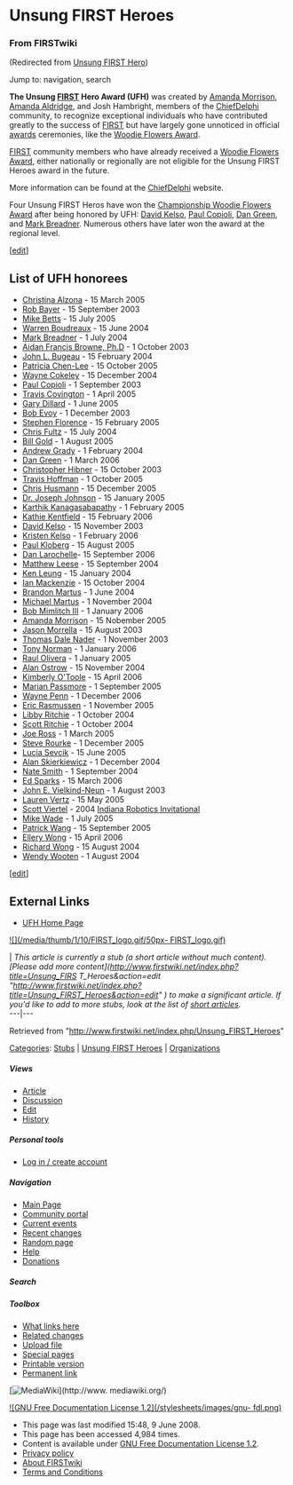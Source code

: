 # Unsung FIRST Heroes

### From FIRSTwiki

(Redirected from [Unsung FIRST
Hero](/index.php?title=Unsung_FIRST_Hero&redirect=no "Unsung FIRST Hero" ))

Jump to: navigation, search

**The Unsung [FIRST](/index.php/FIRST "FIRST" ) Hero Award (UFH)** was created by [Amanda Morrison](/index.php/User:Amanda_Morrison "User:Amanda Morrison" ), [Amanda Aldridge](/index.php?title=Amanda_Aldridge&action=edit "Amanda Aldridge" ), and Josh Hambright, members of the [ChiefDelphi](/index.php/ChiefDelphi "ChiefDelphi" ) community, to recognize exceptional individuals who have contributed greatly to the success of [FIRST](/index.php/FIRST "FIRST" ) but have largely gone unnoticed in official [awards](/index.php/Awards "Awards" ) ceremonies, like the [Woodie Flowers Award](/index.php/Woodie_Flowers_Award "Woodie Flowers Award" ). 

[FIRST](/index.php/FIRST "FIRST" ) community members who have already received
a [Woodie Flowers Award](/index.php/Woodie_Flowers_Award "Woodie Flowers
Award" ), either nationally or regionally are not eligible for the Unsung
FIRST Heroes award in the future.

More information can be found at the [ChiefDelphi](/index.php/ChiefDelphi
"ChiefDelphi" ) website.

Four Unsung FIRST Heros have won the [Championship Woodie Flowers
Award](/index.php/Woodie_Flowers_Award "Woodie Flowers Award" ) after being
honored by UFH: [David Kelso](/index.php/David_Kelso "David Kelso" ), [Paul
Copioli](/index.php/Paul_Copioli "Paul Copioli" ), [Dan
Green](/index.php?title=Dan_Green&action=edit "Dan Green" ), and [Mark
Breadner](/index.php?title=Mark_Breadner&action=edit "Mark Breadner" ).
Numerous others have later won the award at the regional level.

[[edit](/index.php?title=Unsung_FIRST_Heroes&action=edit&section=1 "Edit
section: List of UFH honorees" )]

## List of UFH honorees

  * [Christina Alzona](/index.php?title=Christina_Alzona&action=edit "Christina Alzona" ) \- 15 March 2005 
  * [Rob Bayer](/index.php?title=Rob_Bayer&action=edit "Rob Bayer" ) \- 15 September 2003 
  * [Mike Betts](/index.php?title=Mike_Betts&action=edit "Mike Betts" ) \- 15 July 2005 
  * [Warren Boudreaux](/index.php?title=Warren_Boudreaux&action=edit "Warren Boudreaux" ) \- 15 June 2004 
  * [Mark Breadner](/index.php?title=Mark_Breadner&action=edit "Mark Breadner" ) \- 1 July 2004 
  * [Aidan Francis Browne, Ph.D](/index.php?title=Aidan_Browne&action=edit "Aidan Browne" ) \- 1 October 2003 
  * [John L. Bugeau](/index.php?title=John_Bugeau&action=edit "John Bugeau" ) \- 15 February 2004 
  * [Patricia Chen-Lee](/index.php?title=Patricia_Chen-Lee&action=edit "Patricia Chen-Lee" ) \- 15 October 2005 
  * [Wayne Cokeley](/index.php?title=Wayne_Cokeley&action=edit "Wayne Cokeley" ) \- 15 December 2004 
  * [Paul Copioli](/index.php/Paul_Copioli "Paul Copioli" ) \- 1 September 2003 
  * [Travis Covington](/index.php?title=Travis_Covington&action=edit "Travis Covington" ) \- 1 April 2005 
  * [Gary Dillard](/index.php?title=Gary_Dillard&action=edit "Gary Dillard" ) \- 1 June 2005 
  * [Bob Evoy](/index.php?title=Bob_Evoy&action=edit "Bob Evoy" ) \- 1 December 2003 
  * [Stephen Florence](/index.php?title=Stephen_Florence&action=edit "Stephen Florence" ) \- 15 February 2005 
  * [Chris Fultz](/index.php/Chris_Fultz "Chris Fultz" ) \- 15 July 2004 
  * [Bill Gold](/index.php?title=Bill_Gold&action=edit "Bill Gold" ) \- 1 August 2005 
  * [Andrew Grady](/index.php?title=Andrew_Grady&action=edit "Andrew Grady" ) \- 1 February 2004 
  * [Dan Green](/index.php?title=Dan_Green&action=edit "Dan Green" ) \- 1 March 2006 
  * [Christopher Hibner](/index.php?title=Christopher_Hibner&action=edit "Christopher Hibner" ) \- 15 October 2003 
  * [Travis Hoffman](/index.php?title=Travis_Hoffman&action=edit "Travis Hoffman" ) \- 1 October 2005 
  * [Chris Husmann](/index.php?title=Chris_Husmann&action=edit "Chris Husmann" ) \- 15 December 2005 
  * [Dr. Joseph Johnson](/index.php?title=Dr._Joseph_Johnson&action=edit "Dr. Joseph Johnson" ) \- 15 January 2005 
  * [Karthik Kanagasabapathy](/index.php/Karthik_Kanagasabapathy "Karthik Kanagasabapathy" ) \- 1 February 2005 
  * [Kathie Kentfield](/index.php?title=Kathie_Kentfield&action=edit "Kathie Kentfield" ) \- 15 February 2006 
  * [David Kelso](/index.php/David_Kelso "David Kelso" ) \- 15 November 2003 
  * [Kristen Kelso](/index.php?title=Kristen_Kelso&action=edit "Kristen Kelso" ) \- 1 February 2006 
  * [Paul Kloberg](/index.php?title=Paul_Kloberg&action=edit "Paul Kloberg" ) \- 15 August 2005 
  * [Dan Larochelle](/index.php?title=Dan_Larochelle&action=edit "Dan Larochelle" )\- 15 September 2006 
  * [Matthew Leese](/index.php?title=Matthew_Leese&action=edit "Matthew Leese" ) \- 15 September 2004 
  * [Ken Leung](/index.php?title=Ken_Leung&action=edit "Ken Leung" ) \- 15 January 2004 
  * [Ian Mackenzie](/index.php?title=Ian_Mackenzie&action=edit "Ian Mackenzie" ) \- 15 October 2004 
  * [Brandon Martus](/index.php/Brandon_Martus "Brandon Martus" ) \- 1 June 2004 
  * [Michael Martus](/index.php?title=Michael_Martus&action=edit "Michael Martus" ) \- 1 November 2004 
  * [Bob Mimlitch III](/index.php?title=Bob_Mimlitch_III&action=edit "Bob Mimlitch III" ) \- 1 January 2006 
  * [Amanda Morrison](/index.php/User:Amanda_Morrison "User:Amanda Morrison" ) \- 15 Nobember 2005 
  * [Jason Morrella](/index.php?title=Jason_Morrella&action=edit "Jason Morrella" ) \- 15 August 2003 
  * [Thomas Dale Nader](/index.php?title=Thomas_Nader&action=edit "Thomas Nader" ) \- 1 November 2003 
  * [Tony Norman](/index.php?title=Tony_Norman&action=edit "Tony Norman" ) \- 1 January 2006 
  * [Raul Olivera](/index.php?title=Raul_Olivera&action=edit "Raul Olivera" ) \- 1 January 2005 
  * [Alan Ostrow](/index.php?title=Alan_Ostrow&action=edit "Alan Ostrow" ) \- 15 November 2004 
  * [Kimberly O'Toole](/index.php/Kimberly_O%27Toole "Kimberly O'Toole" ) \- 15 April 2006 
  * [Marian Passmore](/index.php?title=Marian_Passmore&action=edit "Marian Passmore" ) \- 1 September 2005 
  * [Wayne Penn](/index.php?title=Wayne_Penn&action=edit "Wayne Penn" ) \- 1 December 2006 
  * [Eric Rasmussen](/index.php?title=Eric_Rasmussen&action=edit "Eric Rasmussen" ) \- 1 November 2005 
  * [Libby Ritchie](/index.php?title=Libby_Ritchie&action=edit "Libby Ritchie" ) \- 1 October 2004 
  * [Scott Ritchie](/index.php/Scott_Ritchie "Scott Ritchie" ) \- 1 October 2004 
  * [Joe Ross](/index.php/Joe_Ross "Joe Ross" ) \- 1 March 2005 
  * [Steve Rourke](/index.php/Steve_Rourke "Steve Rourke" ) \- 1 December 2005 
  * [Lucia Sevcik](/index.php?title=Lucia_Sevcik&action=edit "Lucia Sevcik" ) \- 15 June 2005 
  * [Alan Skierkiewicz](/index.php?title=Alan_Skierkiewicz&action=edit "Alan Skierkiewicz" ) \- 1 December 2004 
  * [Nate Smith](/index.php/Nate_Smith "Nate Smith" ) \- 1 September 2004 
  * [Ed Sparks](/index.php?title=Ed_Sparks&action=edit "Ed Sparks" ) \- 15 March 2006 
  * [John E. Vielkind-Neun](/index.php/John_V-Neun "John V-Neun" ) \- 1 August 2003 
  * [Lauren Vertz](/index.php?title=Lauren_Vertz&action=edit "Lauren Vertz" ) \- 15 May 2005 
  * [Scott Viertel](/index.php?title=Scott_Viertel&action=edit "Scott Viertel" ) \- 2004 [Indiana Robotics Invitational](/index.php/Indiana_Robotics_Invitational "Indiana Robotics Invitational" )
  * [Mike Wade](/index.php?title=Mike_Wade&action=edit "Mike Wade" ) \- 1 July 2005 
  * [Patrick Wang](/index.php?title=Patrick_Wang&action=edit "Patrick Wang" ) \- 15 September 2005 
  * [Ellery Wong](/index.php?title=Ellery_Wong&action=edit "Ellery Wong" ) \- 15 April 2006 
  * [Richard Wong](/index.php?title=Richard_Wong&action=edit "Richard Wong" ) \- 15 August 2004 
  * [Wendy Wooten](/index.php?title=Wendy_Wooten&action=edit "Wendy Wooten" ) \- 1 August 2004 

[[edit](/index.php?title=Unsung_FIRST_Heroes&action=edit&section=2 "Edit
section: External Links" )]

## External Links

  * [UFH Home Page](http://www.chiefdelphi.com/forums/ufh.php "http://www.chiefdelphi.com/forums/ufh.php" )

  

[![](/media/thumb/1/10/FIRST_logo.gif/50px-
FIRST_logo.gif)](/index.php/Image:FIRST_logo.gif "" )

|  _This article is currently a stub (a short article without much content).
[Please add more content](http://www.firstwiki.net/index.php?title=Unsung_FIRS
T_Heroes&action=edit
"http://www.firstwiki.net/index.php?title=Unsung_FIRST_Heroes&action=edit" )
to make a significant article. If you'd like to add to more stubs, look at the
list of [short articles](/index.php/Special:Shortpages "Special:Shortpages"
)._  
---|---  
  
Retrieved from "<http://www.firstwiki.net/index.php/Unsung_FIRST_Heroes>"

[Categories](/index.php?title=Special:Categories&article=Unsung_FIRST_Heroes
"Special:Categories" ): [Stubs](/index.php/Category:Stubs "Category:Stubs" ) |
[Unsung FIRST Heroes](/index.php/Category:Unsung_FIRST_Heroes "Category:Unsung
FIRST Heroes" ) | [Organizations](/index.php/Category:Organizations
"Category:Organizations" )

##### Views

  * [Article](/index.php/Unsung_FIRST_Heroes)
  * [Discussion](/index.php?title=Talk:Unsung_FIRST_Heroes&action=edit)
  * [Edit](/index.php?title=Unsung_FIRST_Heroes&action=edit)
  * [History](/index.php?title=Unsung_FIRST_Heroes&action=history)

##### Personal tools

  * [Log in / create account](/index.php?title=Special:Userlogin&returnto=Unsung_FIRST_Heroes)

[](/index.php/Main_Page "Main Page" )

##### Navigation

  * [Main Page](/index.php/Main_Page)
  * [Community portal](/index.php/FIRSTwiki:Community_portal)
  * [Current events](/index.php/Current_events)
  * [Recent changes](/index.php/Special:Recentchanges)
  * [Random page](/index.php/Special:Random)
  * [Help](/index.php/Help:Contents)
  * [Donations](/index.php/FIRSTwiki:Site_support)

##### Search



##### Toolbox

  * [What links here](/index.php/Special:Whatlinkshere/Unsung_FIRST_Heroes)
  * [Related changes](/index.php/Special:Recentchangeslinked/Unsung_FIRST_Heroes)
  * [Upload file](/index.php/Special:Upload)
  * [Special pages](/index.php/Special:Specialpages)
  * [Printable version](/index.php?title=Unsung_FIRST_Heroes&printable=yes)
  * [Permanent link](/index.php?title=Unsung_FIRST_Heroes&oldid=68293)

[![MediaWiki](/skins/common/images/poweredby_mediawiki_88x31.png)](http://www.
mediawiki.org/)

[![GNU Free Documentation License 1.2](/stylesheets/images/gnu-
fdl.png)](http://www.gnu.org/copyleft/fdl.html)

  * This page was last modified 15:48, 9 June 2008.
  * This page has been accessed 4,984 times.
  * Content is available under [GNU Free Documentation License 1.2](http://www.gnu.org/copyleft/fdl.html "http://www.gnu.org/copyleft/fdl.html" ).
  * [Privacy policy](/index.php/FIRSTwiki:Privacy_policy "FIRSTwiki:Privacy policy" )
  * [About FIRSTwiki](/index.php/FIRSTwiki:About "FIRSTwiki:About" )
  * [Terms and Conditions](/index.php/FIRSTwiki:Terms_and_conditions "FIRSTwiki:Terms and conditions" )

